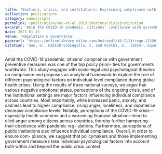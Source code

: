 ```yaml
---
title: "Emotions, crisis, and institutions: Explaining compliance with COVID-19 regulations"
collection: publications
category: manuscripts
permalink: /publication/Guo-et-al_2023_EmotionsCrisisInstitution
excerpt: 'Amid the COVID-19 pandemic, citizens’ compliance with government preventive measures was one of the top policy priori- ties for governments worldwide. This study engages with socio-legal and psychological theories on compliance and proposes an analytical framework to explore the role of different psychological factors on individual-level compliance during global health crises. Using the results of three national surveys, we argue that various negative emotional states, perceptions of the ongoing crisis, and of the institutional settings are major factors influencing individual compliance across countries. Most importantly, while increased panic, anxiety, and sadness lead to higher compliance, rising anger, loneliness, and impatience decrease compliance levels. Notably, perceptions of the COVID-19 crisis—especially health concerns and a worsening financial situation—tend to elicit anger among citizens across countries, thereby further hampering their obedience with pandemic reg- ulations. Furthermore, perceptions of public institutions also influence individual compliance. Overall, in order to ensure com- pliance, we suggest that policymakers and those implementing government measures take individual psychological factors into account both within and beyond the public crisis context.'
date: 2023-01-13
venue: 'Regulation & Governance'
paperurl: 'https://onlinelibrary.wiley.com/doi/epdf/10.1111/rego.12509'
citation: 'Guo, D., Habich-Sobiegalla, S. and Kostka, G.. (2024). &quot;Emotions, crisis, and institutions: Explaining compliance with COVID-19 regulations.&quot; <i>Regulation & Governance</i>. 18: 177-202'
---
```


Amid the COVID-19 pandemic, citizens’ compliance with government preventive measures was one of the top policy priori- ties for governments worldwide. This study engages with socio-legal and psychological theories on compliance and proposes an analytical framework to explore the role of different psychological factors on individual-level compliance during global health crises. Using the results of three national surveys, we argue that various negative emotional states, perceptions of the ongoing crisis, and of the institutional settings are major factors influencing individual compliance across countries. Most importantly, while increased panic, anxiety, and sadness lead to higher compliance, rising anger, loneliness, and impatience decrease compliance levels. Notably, perceptions of the COVID-19 crisis—especially health concerns and a worsening financial situation—tend to elicit anger among citizens across countries, thereby further hampering their obedience with pandemic reg- ulations. Furthermore, perceptions of public institutions also influence individual compliance. Overall, in order to ensure com- pliance, we suggest that policymakers and those implementing government measures take individual psychological factors into account both within and beyond the public crisis context.
